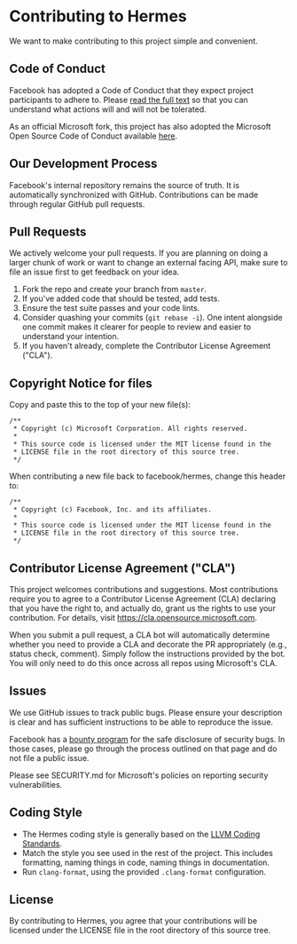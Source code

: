 # Contributing to Hermes
We want to make contributing to this project simple and convenient.

## Code of Conduct
Facebook has adopted a Code of Conduct that they expect project participants to
adhere to. Please [read the full text](https://code.fb.com/codeofconduct/) so
that you can understand what actions will and will not be tolerated.

As an official Microsoft fork, this project has also adopted the Microsoft Open
Source Code of Conduct available
[here](https://opensource.microsoft.com/codeofconduct/).

## Our Development Process
Facebook's internal repository remains the source of truth. It is
automatically synchronized with GitHub. Contributions can be made through
regular GitHub pull requests.

## Pull Requests
We actively welcome your pull requests. If you are planning on doing a larger
chunk of work or want to change an external facing API, make sure to file an
issue first to get feedback on your idea.

1. Fork the repo and create your branch from `master`.
2. If you've added code that should be tested, add tests.
3. Ensure the test suite passes and your code lints.
4. Consider quashing your commits (`git rebase -i`). One intent alongside one
   commit makes it clearer for people to review and easier to understand your
   intention.
5. If you haven't already, complete the Contributor License Agreement ("CLA").

## Copyright Notice for files
Copy and paste this to the top of your new file(s):

```
/**
 * Copyright (c) Microsoft Corporation. All rights reserved.
 *
 * This source code is licensed under the MIT license found in the
 * LICENSE file in the root directory of this source tree.
 */
```

When contributing a new file back to facebook/hermes, change this header to:

```
/**
 * Copyright (c) Facebook, Inc. and its affiliates.
 *
 * This source code is licensed under the MIT license found in the
 * LICENSE file in the root directory of this source tree.
 */
```

## Contributor License Agreement ("CLA")
This project welcomes contributions and suggestions.  Most contributions require
you to agree to a Contributor License Agreement (CLA) declaring that you have
the right to, and actually do, grant us the rights to use your contribution. For
details, visit https://cla.opensource.microsoft.com.

When you submit a pull request, a CLA bot will automatically determine whether
you need to provide a CLA and decorate the PR appropriately (e.g., status check,
comment). Simply follow the instructions provided by the bot. You will only need
to do this once across all repos using Microsoft's CLA.

## Issues
We use GitHub issues to track public bugs. Please ensure your description is
clear and has sufficient instructions to be able to reproduce the issue.

Facebook has a [bounty program](https://www.facebook.com/whitehat/) for the
safe disclosure of security bugs. In those cases, please go through the process
outlined on that page and do not file a public issue.

Please see SECURITY.md for Microsoft's policies on reporting security
vulnerabilities.

## Coding Style
* The Hermes coding style is generally based on the
  [LLVM Coding Standards](https://llvm.org/docs/CodingStandards.html).
* Match the style you see used in the rest of the project. This includes
  formatting, naming things in code, naming things in documentation.
* Run `clang-format`, using the provided `.clang-format` configuration.

## License
By contributing to Hermes, you agree that your contributions will be licensed
under the LICENSE file in the root directory of this source tree.
